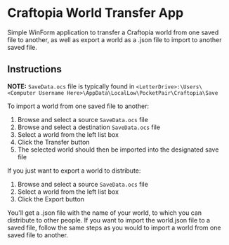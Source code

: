 # Craftopia World Transfer App

Simple WinForm application to transfer a Craftopia world from one saved file to another, as well as export a world as a .json file to import to another saved file.

## Instructions

**NOTE:** `SaveData.ocs` file is typically found in `<LetterDrive>:\Users\<Computer Username Here>\AppData\LocalLow\PocketPair\Craftopia\Save`

To import a world from one saved file to another:

1. Browse and select a source `SaveData.ocs` file
2. Browse and select a destination `SaveData.ocs` file
3. Select a world from the left list box
4. Click the Transfer button
5. The selected world should then be imported into the designated save file

If you just want to export a world to distribute:
1. Browse and select a source `SaveData.ocs` file
2. Select a world from the left list box
3. Click the Export button

You'll get a .json file with the name of your world, to which you can distribute to other people. If you want to import the world.json file to a saved file, follow the same steps as you would to import a world from one saved file to another.

